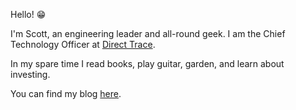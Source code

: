 Hello! 😁

I'm Scott, an engineering leader and all-round geek. I am the Chief Technology Officer at [Direct Trace](https://direct-trace.com/).

In my spare time I read books, play guitar, garden, and learn about investing.

You can find my blog [here](https://scottedwards.tech/).
